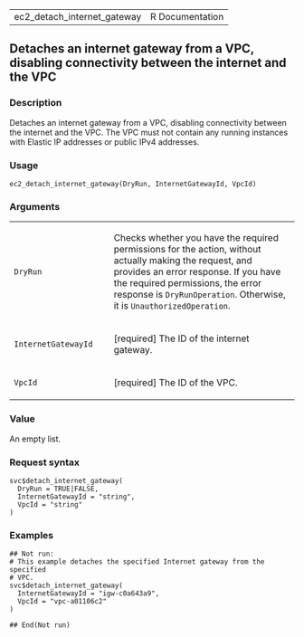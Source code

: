 <table style="width: 100%;">
<tbody>
<tr class="odd">
<td>ec2_detach_internet_gateway</td>
<td style="text-align: right;">R Documentation</td>
</tr>
</tbody>
</table>

## Detaches an internet gateway from a VPC, disabling connectivity between the internet and the VPC

### Description

Detaches an internet gateway from a VPC, disabling connectivity between
the internet and the VPC. The VPC must not contain any running instances
with Elastic IP addresses or public IPv4 addresses.

### Usage

    ec2_detach_internet_gateway(DryRun, InternetGatewayId, VpcId)

### Arguments

<table>
<colgroup>
<col style="width: 35%" />
<col style="width: 65%" />
</colgroup>
<tbody>
<tr class="odd">
<td><code id="ec2_detach_internet_gateway_:_DryRun">DryRun</code></td>
<td><p>Checks whether you have the required permissions for the action,
without actually making the request, and provides an error response. If
you have the required permissions, the error response is
<code>DryRunOperation</code>. Otherwise, it is
<code>UnauthorizedOperation</code>.</p></td>
</tr>
<tr class="even">
<td><code
id="ec2_detach_internet_gateway_:_InternetGatewayId">InternetGatewayId</code></td>
<td><p>[required] The ID of the internet gateway.</p></td>
</tr>
<tr class="odd">
<td><code id="ec2_detach_internet_gateway_:_VpcId">VpcId</code></td>
<td><p>[required] The ID of the VPC.</p></td>
</tr>
</tbody>
</table>

### Value

An empty list.

### Request syntax

    svc$detach_internet_gateway(
      DryRun = TRUE|FALSE,
      InternetGatewayId = "string",
      VpcId = "string"
    )

### Examples

    ## Not run: 
    # This example detaches the specified Internet gateway from the specified
    # VPC.
    svc$detach_internet_gateway(
      InternetGatewayId = "igw-c0a643a9",
      VpcId = "vpc-a01106c2"
    )

    ## End(Not run)
